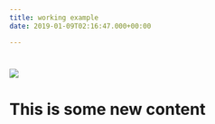 ```yaml
---
title: working example
date: 2019-01-09T02:16:47.000+00:00

---
```

# ![](/uploads/molly.png)

# This is some new content